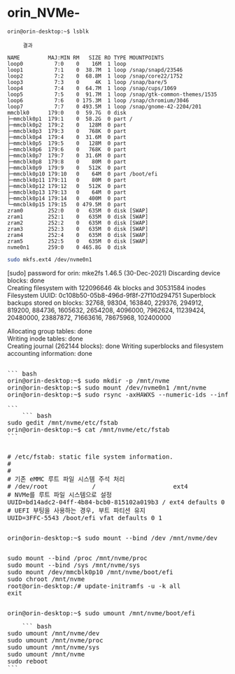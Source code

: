 # orin_NVMe-


```bash
orin@orin-desktop:~$ lsblk
```
```
	 결과
	
NAME         MAJ:MIN RM   SIZE RO TYPE MOUNTPOINTS
loop0          7:0    0    16M  1 loop 
loop1          7:1    0  38.7M  1 loop /snap/snapd/23546
loop2          7:2    0  68.8M  1 loop /snap/core22/1752
loop3          7:3    0     4K  1 loop /snap/bare/5
loop4          7:4    0  64.7M  1 loop /snap/cups/1069
loop5          7:5    0  91.7M  1 loop /snap/gtk-common-themes/1535
loop6          7:6    0 175.3M  1 loop /snap/chromium/3046
loop7          7:7    0 493.5M  1 loop /snap/gnome-42-2204/201
mmcblk0      179:0    0  59.7G  0 disk 
├─mmcblk0p1  179:1    0  58.2G  0 part /
├─mmcblk0p2  179:2    0   128M  0 part 
├─mmcblk0p3  179:3    0   768K  0 part 
├─mmcblk0p4  179:4    0  31.6M  0 part 
├─mmcblk0p5  179:5    0   128M  0 part 
├─mmcblk0p6  179:6    0   768K  0 part 
├─mmcblk0p7  179:7    0  31.6M  0 part 
├─mmcblk0p8  179:8    0    80M  0 part 
├─mmcblk0p9  179:9    0   512K  0 part 
├─mmcblk0p10 179:10   0    64M  0 part /boot/efi
├─mmcblk0p11 179:11   0    80M  0 part 
├─mmcblk0p12 179:12   0   512K  0 part 
├─mmcblk0p13 179:13   0    64M  0 part 
├─mmcblk0p14 179:14   0   400M  0 part 
└─mmcblk0p15 179:15   0 479.5M  0 part 
zram0        252:0    0   635M  0 disk [SWAP]
zram1        252:1    0   635M  0 disk [SWAP]
zram2        252:2    0   635M  0 disk [SWAP]
zram3        252:3    0   635M  0 disk [SWAP]
zram4        252:4    0   635M  0 disk [SWAP]
zram5        252:5    0   635M  0 disk [SWAP]
nvme0n1      259:0    0 465.8G  0 disk 
```
	
```bash
sudo mkfs.ext4 /dev/nvme0n1
```

[sudo] password for orin: 
mke2fs 1.46.5 (30-Dec-2021)
Discarding device blocks: done                            
Creating filesystem with 122096646 4k blocks and 30531584 inodes
Filesystem UUID: 0c108b50-05b8-496d-9f8f-27f10d294751
Superblock backups stored on blocks: 
	32768, 98304, 163840, 229376, 294912, 819200, 884736, 1605632, 2654208, 
	4096000, 7962624, 11239424, 20480000, 23887872, 71663616, 78675968, 
	102400000

Allocating group tables: done                            
Writing inode tables: done                            
Creating journal (262144 blocks): done
Writing superblocks and filesystem accounting information: done     
<pre>
	
``` bash
orin@orin-desktop:~$ sudo mkdir -p /mnt/nvme
orin@orin-desktop:~$ sudo mount /dev/nvme0n1 /mnt/nvme
orin@orin-desktop:~$ sudo rsync -axHAWXS --numeric-ids --info=progress2 / /mnt/nvme

```
	``` bash
sudo gedit /mnt/nvme/etc/fstab
orin@orin-desktop:~$ cat /mnt/nvme/etc/fstab
```
	<pre>
# /etc/fstab: static file system information.
#
# <file system> <mount point> <type> <options> <dump> <pass>
# 기존 eMMC 루트 파일 시스템 주석 처리
# /dev/root            /                     ext4           defaults                                     0 1
# NVMe를 루트 파일 시스템으로 설정
UUID=bd14adc2-04ff-4b84-bcb0-815102a019b3 / ext4 defaults 0 1
# UEFI 부팅을 사용하는 경우, 부트 파티션 유지
UUID=3FFC-5543 /boot/efi vfat defaults 0 1
<pre>
	
orin@orin-desktop:~$ sudo mount --bind /dev /mnt/nvme/dev

<pre>
sudo mount --bind /proc /mnt/nvme/proc
sudo mount --bind /sys /mnt/nvme/sys
sudo mount /dev/mmcblk0p10 /mnt/nvme/boot/efi
sudo chroot /mnt/nvme
root@orin-desktop:/# update-initramfs -u -k all
exit
<pre>

orin@orin-desktop:~$ sudo umount /mnt/nvme/boot/efi
<pre>
	``` bash
sudo umount /mnt/nvme/dev
sudo umount /mnt/nvme/proc
sudo umount /mnt/nvme/sys
sudo umount /mnt/nvme
sudo reboot
```


